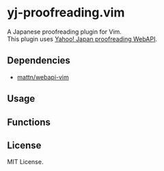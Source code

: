 yj-proofreading.vim
===

A Japanese proofreading plugin for Vim.  
This plugin uses [Yahoo! Japan proofreading WebAPI](http://developer.yahoo.co.jp/webapi/jlp/kousei/v1/kousei.html).

Dependencies
---

* [mattn/webapi-vim](https://github.com/mattn/webapi-vim)


Usage
---


Functions
---


License
---

MIT License.


